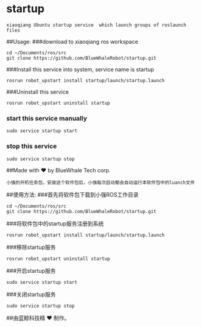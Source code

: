 # startup
    xiaoqiang Ubuntu startup service  which launch groups of roslaunch files
##Usage:
###download to xiaoqiang ros workspace
```
cd ~/Documents/ros/src
git clone https://github.com/BlueWhaleRobot/startup.git
```   
###Install this service into system, service name is startup
```
rosrun robot_upstart install startup/launch/startup.launch
```
###Uninstall this service
```
rosrun robot_upstart uninstall startup
```
### start this service manually
```
sudo service startup start
```
### stop this service 
```
sudo service startup stop
```
##Made with :heart: by BlueWhale Tech corp.
    
    
    小强的开机任务包，安装这个软件包后，小强每次启动都会自动运行本软件包中的luanch文件
##使用方法:
###首先将软件包下载到小强ROS工作目录
```
cd ~/Documents/ros/src
git clone https://github.com/BlueWhaleRobot/startup.git
```   
###将软件包中的startup服务注册到系统
```
rosrun robot_upstart install startup/launch/startup.launch
```
###移除startup服务
```
rosrun robot_upstart uninstall startup
```
###开启startup服务
```
sudo service startup start
```
###关闭startup服务
```
sudo service startup stop
```
##由蓝鲸科技精 :heart: 制作。
